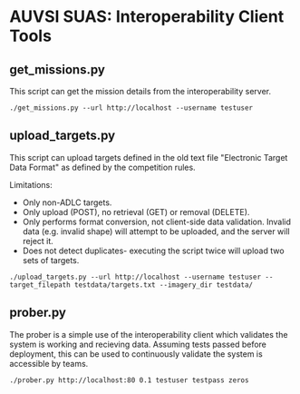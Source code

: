 AUVSI SUAS: Interoperability Client Tools
=========================================

get_missions.py
---------------

This script can get the mission details from the interoperability server.

```
./get_missions.py --url http://localhost --username testuser
```

upload_targets.py
-----------------

This script can upload targets defined in the old text file "Electronic Target
Data Format" as defined by the competition rules.

Limitations:
* Only non-ADLC targets.
* Only upload (POST), no retrieval (GET) or removal (DELETE).
* Only performs format conversion, not client-side data validation. Invalid
  data (e.g. invalid shape) will attempt to be uploaded, and the server will
  reject it.
* Does not detect duplicates- executing the script twice will upload two sets
  of targets.

```
./upload_targets.py --url http://localhost --username testuser --target_filepath testdata/targets.txt --imagery_dir testdata/
```

prober.py
---------

The prober is a simple use of the interoperability client which validates the
system is working and recieving data. Assuming tests passed before deployment,
this can be used to continuously validate the system is accessible by teams.

```
./prober.py http://localhost:80 0.1 testuser testpass zeros
```
